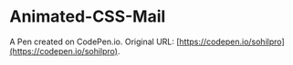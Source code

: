 # Animated-CSS-Mail

A Pen created on CodePen.io. Original URL: [https://codepen.io/sohilpro](https://codepen.io/sohilpro).


